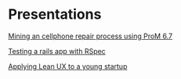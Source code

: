 # Presentations

[Mining an cellphone repair process using ProM 6.7](https://fabiansch.github.io/process_mining_repair_cellphones)

[Testing a rails app with RSpec](https://fabiansch.github.io/testing_rails_app_with_rspec/)

[Applying Lean UX to a young startup](https://fabiansch.github.io/lean_ux/)
